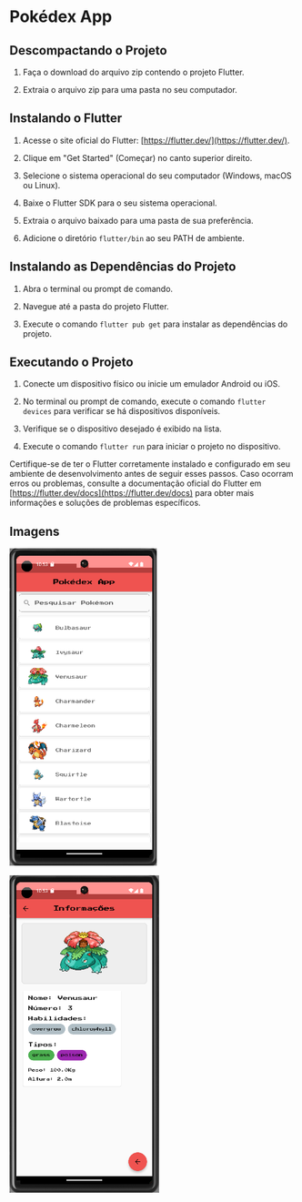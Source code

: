 # Pokédex App

## Descompactando o Projeto

1. Faça o download do arquivo zip contendo o projeto Flutter.

2. Extraia o arquivo zip para uma pasta no seu computador.

## Instalando o Flutter

1. Acesse o site oficial do Flutter: [https://flutter.dev/](https://flutter.dev/).

2. Clique em "Get Started" (Começar) no canto superior direito.

3. Selecione o sistema operacional do seu computador (Windows, macOS ou Linux).

4. Baixe o Flutter SDK para o seu sistema operacional.

5. Extraia o arquivo baixado para uma pasta de sua preferência.

6. Adicione o diretório `flutter/bin` ao seu PATH de ambiente.

## Instalando as Dependências do Projeto

1. Abra o terminal ou prompt de comando.

2. Navegue até a pasta do projeto Flutter.

3. Execute o comando `flutter pub get` para instalar as dependências do projeto.

## Executando o Projeto

1. Conecte um dispositivo físico ou inicie um emulador Android ou iOS.

2. No terminal ou prompt de comando, execute o comando `flutter devices` para verificar se há dispositivos disponíveis.

3. Verifique se o dispositivo desejado é exibido na lista.

4. Execute o comando `flutter run` para iniciar o projeto no dispositivo.

Certifique-se de ter o Flutter corretamente instalado e configurado em seu ambiente de desenvolvimento antes de seguir esses passos. Caso ocorram erros ou problemas, consulte a documentação oficial do Flutter em [https://flutter.dev/docs](https://flutter.dev/docs) para obter mais informações e soluções de problemas específicos.

## Imagens

!["list-page"](https://github.com/MarhlonKorb/pokedex_app/blob/master/assets/images/list-page.png)

!["details-page"](https://github.com/MarhlonKorb/pokedex_app/blob/master/assets/images/detail-page.png)
